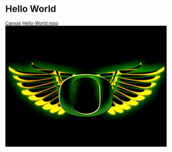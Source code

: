 # Hello World
[Canvas](https://canvas.uoregon.edu)
[Hello-World repo](https://github.com/jjonas6/hello-world)
![Oregon Ducks logo with wings](images/oregonDuck.jpg)
